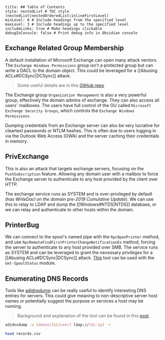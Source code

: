 ```table-of-contents
title: ## Table of Contents
style: nestedList # TOC style (nestedList|nestedOrderedList|inlineFirstLevel)
minLevel: 0 # Include headings from the specified level
maxLevel: 3 # Include headings up to the specified level
includeLinks: true # Make headings clickable
debugInConsole: false # Print debug info in Obsidian console
```
## Exchange Related Group Membership
A default installation of Microsoft Exchange can open many attack vectors.
The `Exchange Windows Permissions` group isn't a protected group but can write a DACL to the domain object. This could be leveraged for a [[Abusing ACLs#DCSync|DCSync]] attack.
> Some useful details are in this [GitHub repo](https://github.com/gdedrouas/Exchange-AD-Privesc)

The Exchange group `Organization Management` is also a very powerful group, effectively the domain admins of exchange. They can also access all users' mailboxes. The users have full control of the OU called `Microsoft Exchange Security Groups`, which controls the `Exchange Windows Permissions`.

Dumping credentials from an Exchange server can also be very lucrative for cleartext passwords or NTLM hashes. This is often due to users logging in via the Outlook Web Access (OWA) and the server caching their credentials in memory.

## PrivExchange
This is also an attack that targets exchange servers, focusing on the `PushSubscription` feature. Allowing any domain user with a mailbox to force the Exchange server to authenticate to any host provided by the client over HTTP.

The exchange service runs as SYSTEM and is over-privileged by default (*has WriteDacl on the domain pre-2019 Cumulative Update*). We can use this to relay to LDAP and dump the [[Windows#NTDS|NTDS]] database, or we can relay and authenticate to other hosts within the domain.

## PrinterBug
We can connect to the spool's named pipe with the `RpcOpenPrinter` method, and use `RpcRemoteFindFirstPrinterChangeNotificationEx` method, forcing the server to authenticate to any host provided over SMB. The service runs as SYSTEM and can be leveraged to grant the necessary privileges for a [[Abusing ACLs#DCSync|DCSync]] attack. [This](http://web.archive.org/web/20200919080216/https://github.com/cube0x0/Security-Assessment) tool can be used with the `Get-SpoolStatus` module.

## Enumerating DNS Records
Tools like [adidnsdump](https://github.com/dirkjanm/adidnsdump) can be really useful to identify interesting DNS entries for servers. This could give meaning to non-descriptive server host names or potentially suggest the purpose or services a host may be running.
> Background and explanation of the tool can be found in this [post](https://dirkjanm.io/getting-in-the-zone-dumping-active-directory-dns-with-adidnsdump/).

```Bash
adidnsdump -u [domain]\\[user] ldap://[dc-ip] -r

head records.csv
```